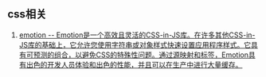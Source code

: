 ## css相关
1. [emotion -- Emotion是一个高效且灵活的CSS-in-JS库。在许多其他CSS-in-JS库的基础上，它允许您使用字符串或对象样式快速设置应用程序样式。它具有可预测的组合，以避免CSS的特殊性问题。通过源映射和标签，Emotion具有出色的开发人员体验和出色的性能，并且可以在生产中进行大量缓存。](https://github.com/emotion-js/emotion)